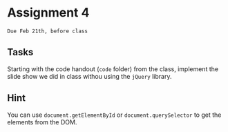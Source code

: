 # Assignment 4
`Due Feb 21th, before class`


## Tasks

Starting with the code handout (`code` folder) from the class, implement the slide show we did in class withou using the `jQuery` library. 



## Hint


You can use `document.getElementById` or `document.querySelector` to get the elements from the DOM.
